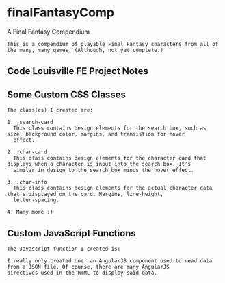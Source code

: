 # finalFantasyComp
A Final Fantasy Compendium
```
This is a compendium of playable Final Fantasy characters from all of the many, many games. (Although, not yet complete.)
```

## Code Louisville FE Project Notes
## Some Custom CSS Classes
```
The class(es) I created are:

1. .search-card
  This class contains design elements for the search box, such as size, background color, margins, and transistion for hover 
  effect.
  
2. .char-card
  This class contains design elements for the character card that displays when a character is input into the search box. It's
  similar in design to the search box minus the hover effect.
  
3. .char-info
  This class contains design elements for the actual character data that's displayed on the card. Margins, line-height,
  letter-spacing.
  
4. Many more :)
```

## Custom JavaScript Functions
```
The Javascript function I created is:

I really only created one: an AngularJS component used to read data from a JSON file. Of course, there are many AngularJS
directives used in the HTML to display said data.
```
